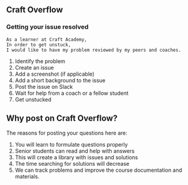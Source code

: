 ## Craft Overflow

### Getting your issue resolved

```
As a learner at Craft Academy,
In order to get unstuck,
I would like to have my problem reviewed by my peers and coaches.
```

1. Identify the problem
2. Create an issue
3. Add a screenshot (if applicable)
4. Add a short background to the issue
5. Post the issue on Slack
6. Wait for help from a coach or a fellow student
7. Get unstucked



## Why post on Craft Overflow? 
The reasons for posting your questions here are:

1) You will learn to formulate questions properly
2) Senior students can read and help with answers
3) This will create a library with issues and solutions
4) The time searching for solutions will decrease
5) We can track problems and improve the course documentation and materials.
